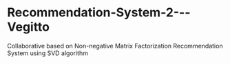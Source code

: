 # Recommendation-System-2---Vegitto
Collaborative based on Non-negative Matrix Factorization Recommendation System using SVD algorithm 
